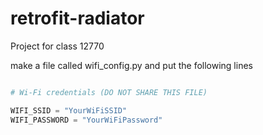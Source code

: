 # retrofit-radiator
Project for class 12770

make a file called wifi_config.py and put the following lines

```python

# Wi-Fi credentials (DO NOT SHARE THIS FILE)

WIFI_SSID = "YourWiFiSSID"
WIFI_PASSWORD = "YourWiFiPassword"

```
